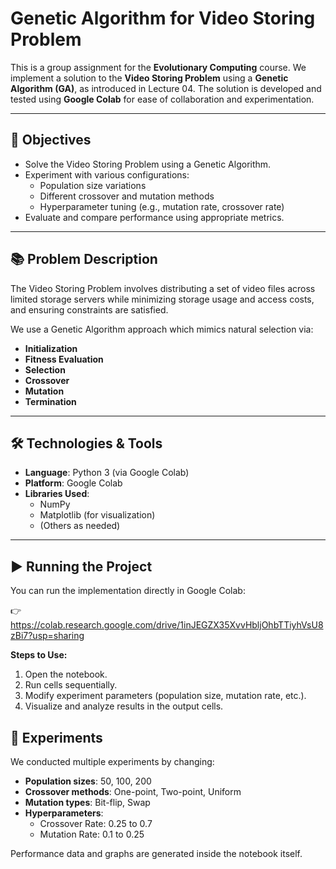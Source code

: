 # Genetic Algorithm for Video Storing Problem

This is a group assignment for the **Evolutionary Computing** course. We implement a solution to the **Video Storing Problem** using a **Genetic Algorithm (GA)**, as introduced in Lecture 04. The solution is developed and tested using **Google Colab** for ease of collaboration and experimentation.

---

## 🎯 Objectives

- Solve the Video Storing Problem using a Genetic Algorithm.
- Experiment with various configurations:
  - Population size variations
  - Different crossover and mutation methods
  - Hyperparameter tuning (e.g., mutation rate, crossover rate)
- Evaluate and compare performance using appropriate metrics.

---

## 📚 Problem Description

The Video Storing Problem involves distributing a set of video files across limited storage servers while minimizing storage usage and access costs, and ensuring constraints are satisfied.

We use a Genetic Algorithm approach which mimics natural selection via:
- **Initialization**
- **Fitness Evaluation**
- **Selection**
- **Crossover**
- **Mutation**
- **Termination**

---

## 🛠️ Technologies & Tools

- **Language**: Python 3 (via Google Colab)
- **Platform**: Google Colab
- **Libraries Used**:
  - NumPy
  - Matplotlib (for visualization)
  - (Others as needed)

---

## ▶️ Running the Project

You can run the implementation directly in Google Colab:

👉 https://colab.research.google.com/drive/1inJEGZX35XvvHbljOhbTTiyhVsU8zBi7?usp=sharing

**Steps to Use:**
1. Open the notebook.
2. Run cells sequentially.
3. Modify experiment parameters (population size, mutation rate, etc.).
4. Visualize and analyze results in the output cells.


## 🧪 Experiments

We conducted multiple experiments by changing:
- **Population sizes**: 50, 100, 200
- **Crossover methods**: One-point, Two-point, Uniform
- **Mutation types**: Bit-flip, Swap
- **Hyperparameters**:
  - Crossover Rate:  0.25 to 0.7
  - Mutation Rate: 0.1 to 0.25

Performance data and graphs are generated inside the notebook itself.




